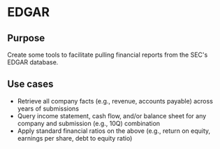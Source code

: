 # EDGAR

## Purpose
Create some tools to facilitate pulling financial reports from the SEC's
EDGAR database.

## Use cases
- Retrieve all company facts (e.g., revenue, accounts payable) across years of submissions
- Query income statement, cash flow, and/or balance sheet for any company and submission (e.g., 10Q) combination
- Apply standard financial ratios on the above (e.g., return on equity, earnings per share, debt to equity ratio)